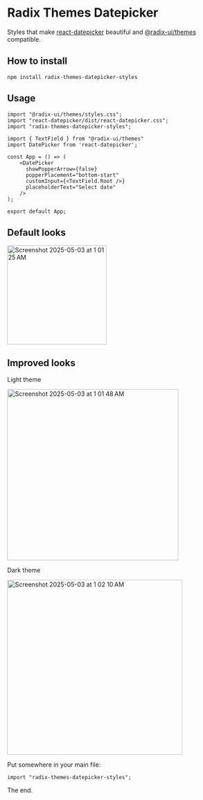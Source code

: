 # Radix Themes Datepicker

Styles that make [react-datepicker](https://www.npmjs.com/package/react-datepicker) beautiful and [@radix-ui/themes](https://www.radix-ui.com/) compatible.

## How to install

```npm install radix-themes-datepicker-styles```

## Usage

```JSX
import "@radix-ui/themes/styles.css";
import "react-datepicker/dist/react-datepicker.css";
import "radix-themes-datepicker-styles";

import { TextField } from "@radix-ui/themes"
import DatePicker from 'react-datepicker';

const App = () => (
    <DatePicker
      showPopperArrow={false}
      popperPlacement="bottom-start"
      customInput={<TextField.Root />}
      placeholderText="Select date"
    />
);

export default App;
```

## Default looks

<img width="229" alt="Screenshot 2025-05-03 at 1 01 25 AM" src="https://github.com/user-attachments/assets/7967066b-016b-46be-a8fc-3609bd0df395" />

## Improved looks

Light theme

<img width="395" alt="Screenshot 2025-05-03 at 1 01 48 AM" src="https://github.com/user-attachments/assets/c5e5cfc2-64e9-4206-bbfa-1f9ed1f886ea" />

Dark theme

<img width="404" alt="Screenshot 2025-05-03 at 1 02 10 AM" src="https://github.com/user-attachments/assets/73351e88-45af-47e0-8fb6-e22d616ec602" />


Put somewhere in your main file:

```import "radix-themes-datepicker-styles";```

The end.
